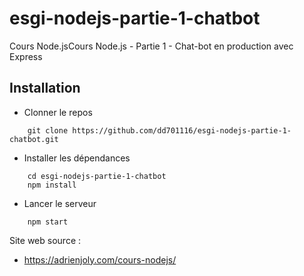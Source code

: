 # esgi-nodejs-partie-1-chatbot
Cours Node.jsCours Node.js - Partie 1 - Chat-bot en production avec Express

## Installation

- Clonner le repos
```
    git clone https://github.com/dd701116/esgi-nodejs-partie-1-chatbot.git
```

- Installer les dépendances
```
    cd esgi-nodejs-partie-1-chatbot
    npm install
```

- Lancer le serveur
```
    npm start
```

Site web source :
- https://adrienjoly.com/cours-nodejs/
